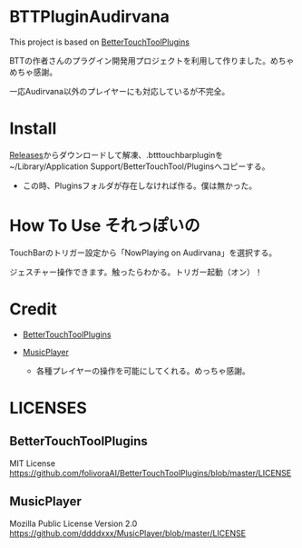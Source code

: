 # BTTPluginAudirvana
This project is based on [BetterTouchToolPlugins](https://github.com/folivoraAI/BetterTouchToolPlugins)

BTTの作者さんのプラグイン開発用プロジェクトを利用して作りました。めちゃめちゃ感謝。

一応Audirvana以外のプレイヤーにも対応しているが不完全。

# Install

[Releases](https://github.com/PetitStrawberry/BTTPluginAudirvana/releases)からダウンロードして解凍、.btttouchbarpluginを~/Library/Application Support/BetterTouchTool/Pluginsへコピーする。
   - この時、Pluginsフォルダが存在しなければ作る。僕は無かった。


# How To Use それっぽいの
TouchBarのトリガー設定から「NowPlaying on Audirvana」を選択する。

ジェスチャー操作できます。触ったらわかる。トリガー起動（オン）！

# Credit

- [BetterTouchToolPlugins](https://github.com/folivoraAI/BetterTouchToolPlugins)

- [MusicPlayer](https://github.com/ddddxxx/MusicPlayer)
  - 各種プレイヤーの操作を可能にしてくれる。めっちゃ感謝。

# LICENSES

## BetterTouchToolPlugins
MIT License
 https://github.com/folivoraAI/BetterTouchToolPlugins/blob/master/LICENSE

## MusicPlayer
Mozilla Public License Version 2.0
  https://github.com/ddddxxx/MusicPlayer/blob/master/LICENSE
